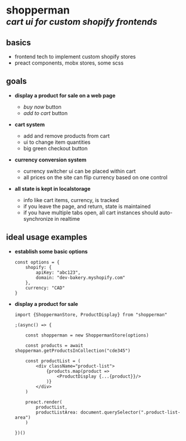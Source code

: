 
# **shopperman** <br/> <em><small>cart ui for custom shopify frontends</small></em>

## basics

- frontend tech to implement custom shopify stores
- preact components, mobx stores, some scss

## goals

- **display a product for sale on a web page**
	- *buy now* button
	- *add to cart* button

- **cart system**
	- add and remove products from cart
	- ui to change item quantities
	- big green checkout button

- **currency conversion system**
	- currency switcher ui can be placed within cart
	- all prices on the site can flip currency based on one control

- **all state is kept in localstorage**
	- info like cart items, currency, is tracked
	- if you leave the page, and return, state is maintained
	- if you have multiple tabs open, all cart instances should auto-synchronize in realtime

## ideal usage examples

- **establish some basic options**

	```tsx
	const options = {
		shopify: {
			apiKey: "abc123",
			domain: "dev-bakery.myshopify.com"
		},
		currency: "CAD"
	}
	```

- **display a product for sale**

	```tsx
	import {ShoppermanStore, ProductDisplay} from "shopperman"

	;(async() => {

		const shopperman = new ShoppermanStore(options)

		const products = await shopperman.getProductsInCollection("cde345")

		const productList = (
			<div className="product-list">
				{products.map(product =>
					<ProductDisplay {...{product}}/>
				)}
			</div>
		)

		preact.render(
			productList,
			productListArea: document.querySelector(".product-list-area")
		)

	})()
	```
